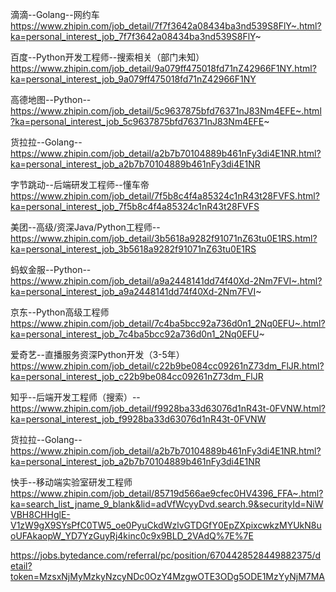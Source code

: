 滴滴--Golang--网约车  https://www.zhipin.com/job_detail/7f7f3642a08434ba3nd539S8FlY~.html?ka=personal_interest_job_7f7f3642a08434ba3nd539S8FlY~





百度--Python开发工程师--搜索相关（部门未知）  https://www.zhipin.com/job_detail/9a079ff475018fd71nZ42966F1NY.html?ka=personal_interest_job_9a079ff475018fd71nZ42966F1NY





高德地图--Python--	https://www.zhipin.com/job_detail/5c9637875bfd76371nJ83Nm4EFE~.html?ka=personal_interest_job_5c9637875bfd76371nJ83Nm4EFE~





货拉拉--Golang--	https://www.zhipin.com/job_detail/a2b7b70104889b461nFy3di4E1NR.html?ka=personal_interest_job_a2b7b70104889b461nFy3di4E1NR





字节跳动--后端研发工程师--懂车帝	https://www.zhipin.com/job_detail/7f5b8c4f4a85324c1nR43t28FVFS.html?ka=personal_interest_job_7f5b8c4f4a85324c1nR43t28FVFS





美团--高级/资深Java/Python工程师--	https://www.zhipin.com/job_detail/3b5618a9282f91071nZ63tu0E1RS.html?ka=personal_interest_job_3b5618a9282f91071nZ63tu0E1RS





蚂蚁金服--Python--		https://www.zhipin.com/job_detail/a9a2448141dd74f40Xd-2Nm7FVI~.html?ka=personal_interest_job_a9a2448141dd74f40Xd-2Nm7FVI~





京东--Python高级工程师	https://www.zhipin.com/job_detail/7c4ba5bcc92a736d0n1_2Nq0EFU~.html?ka=personal_interest_job_7c4ba5bcc92a736d0n1_2Nq0EFU~





爱奇艺--直播服务资深Python开发（3-5年）    https://www.zhipin.com/job_detail/c22b9be084cc09261nZ73dm_FlJR.html?ka=personal_interest_job_c22b9be084cc09261nZ73dm_FlJR





知乎--后端开发工程师（搜索）--		https://www.zhipin.com/job_detail/f9928ba33d63076d1nR43t-0FVNW.html?ka=personal_interest_job_f9928ba33d63076d1nR43t-0FVNW	





货拉拉--Golang--		https://www.zhipin.com/job_detail/a2b7b70104889b461nFy3di4E1NR.html?ka=personal_interest_job_a2b7b70104889b461nFy3di4E1NR





快手--移动端实验室研发工程师     https://www.zhipin.com/job_detail/85719d566ae9cfec0HV4396_FFA~.html?ka=search_list_jname_9_blank&lid=adVfWcyyDvd.search.9&securityId=NiWVBH8CHHglE-V1zW9gX9SYsPfC0TW5_oe0PyuCkdWzlvGTDGfY0EpZXpixcwkzMYUkN8uoUFAkaopW_YD7YzGuyRj4kinc0c9x9BLD_2VAdQ%7E%7E



https://jobs.bytedance.com/referral/pc/position/6704428528449882375/detail?token=MzsxNjMyMzkyNzcyNDc0OzY4MzgwOTE3ODg5ODE1MzYyNjM7MA





